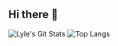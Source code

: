 ## Hi there 👋



![Lyle's Git Stats](https://github-readme-stats.vercel.app/api?username=LyleSeungju&show_icons=true) ![Top Langs](https://github-readme-stats.vercel.app/api/top-langs/?username=Lyleseungju&layout=compact)


<!--
**LyleSeungju/LyleSeungju** is a ✨ _special_ ✨ repository because its `README.md` (this file) appears on your GitHub profile.

Here are some ideas to get you started:

- 🔭 I’m currently working on ...
- 🌱 I’m currently learning ...
- 👯 I’m looking to collaborate on ...
- 🤔 I’m looking for help with ...
- 💬 Ask me about ...
- 📫 How to reach me: ...
- 😄 Pronouns: ...
- ⚡ Fun fact: ...
-->
